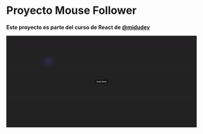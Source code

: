 
# Proyecto  Mouse Follower 

**Este proyecto es parte del curso de React de [@midudev](https://github.com/midudev/aprendiendo-react)**

<div align="center">

![proyectImage](public/gif.gif)

</div>